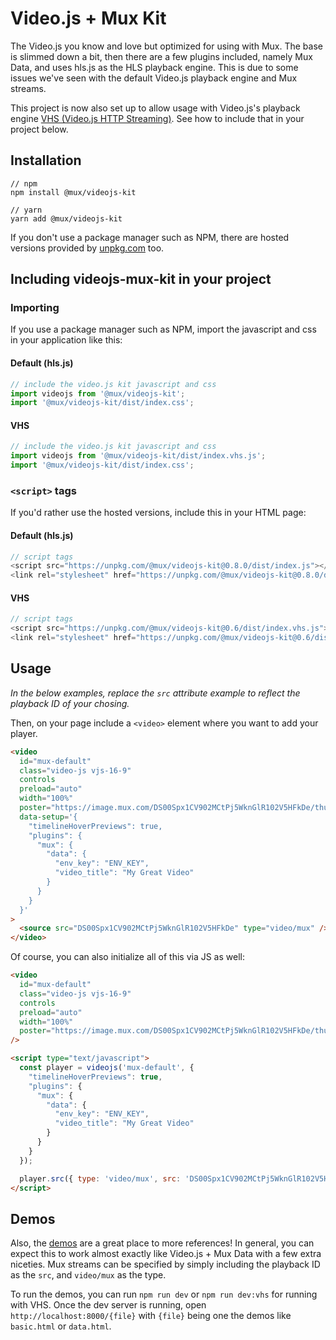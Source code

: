 # Video.js + Mux Kit

The Video.js you know and love but optimized for using with Mux. The base is slimmed down a bit, then there are a few plugins included, namely Mux Data, and uses hls.js as the HLS playback engine. This is due to some issues we've seen with the default Video.js playback engine and Mux streams.

This project is now also set up to allow usage with Video.js's playback engine [VHS (Video.js HTTP Streaming)](https://github.com/videojs/http-streaming). See how to include that in your project below.

## Installation

```
// npm
npm install @mux/videojs-kit

// yarn
yarn add @mux/videojs-kit
```

If you don't use a package manager such as NPM, there are hosted versions provided by [unpkg.com](https://unpkg.com) too.

## Including videojs-mux-kit in your project

### Importing

If you use a package manager such as NPM, import the javascript and css in your application like this:

#### Default (hls.js)
```js
// include the video.js kit javascript and css
import videojs from '@mux/videojs-kit';
import '@mux/videojs-kit/dist/index.css';  
```

#### VHS
```js
// include the video.js kit javascript and css
import videojs from '@mux/videojs-kit/dist/index.vhs.js';
import '@mux/videojs-kit/dist/index.css';
```

### `<script>` tags

If you'd rather use the hosted versions, include this in your HTML page:

#### Default (hls.js)
```js
// script tags
<script src="https://unpkg.com/@mux/videojs-kit@0.8.0/dist/index.js"></script>
<link rel="stylesheet" href="https://unpkg.com/@mux/videojs-kit@0.8.0/dist/index.css">
```

#### VHS
```js
// script tags
<script src="https://unpkg.com/@mux/videojs-kit@0.6/dist/index.vhs.js"></script>
<link rel="stylesheet" href="https://unpkg.com/@mux/videojs-kit@0.6/dist/index.css">
```

## Usage

_In the below examples, replace the `src` attribute example to reflect the playback ID of your chosing._


Then, on your page include a `<video>` element where you want to add your player.

```html
<video
  id="mux-default"
  class="video-js vjs-16-9"
  controls
  preload="auto"
  width="100%"
  poster="https://image.mux.com/DS00Spx1CV902MCtPj5WknGlR102V5HFkDe/thumbnail.jpg"
  data-setup='{
    "timelineHoverPreviews": true,
    "plugins": {
      "mux": {
        "data": {
          "env_key": "ENV_KEY",
          "video_title": "My Great Video"
        }
      }
    }
  }'
>
  <source src="DS00Spx1CV902MCtPj5WknGlR102V5HFkDe" type="video/mux" />
</video>
```

Of course, you can also initialize all of this via JS as well:

```html
<video
  id="mux-default"
  class="video-js vjs-16-9"
  controls
  preload="auto"
  width="100%"
  poster="https://image.mux.com/DS00Spx1CV902MCtPj5WknGlR102V5HFkDe/thumbnail.jpg"
/>

<script type="text/javascript">
  const player = videojs('mux-default', {
    "timelineHoverPreviews": true,
    "plugins": {
      "mux": {
        "data": {
          "env_key": "ENV_KEY",
          "video_title": "My Great Video"
        }
      }
    }
  });

  player.src({ type: 'video/mux', src: 'DS00Spx1CV902MCtPj5WknGlR102V5HFkDe' });
</script>
```

## Demos

Also, the [demos](https://github.com/muxinc/videojs-mux-kit/tree/main/src/demo) are a great place to more references! In general, you can expect this to work almost exactly like Video.js + Mux Data with a few extra niceties. Mux streams can be specified by simply including the playback ID as the `src`, and `video/mux` as the type.

To run the demos, you can run `npm run dev` or `npm run dev:vhs` for running with VHS.
Once the dev server is running, open `http://localhost:8000/{file}` with `{file}` being one the demos like `basic.html` or `data.html`.
